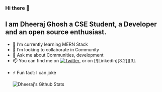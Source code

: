 ### Hi there 👋

## I am Dheeraj Ghosh a CSE Student, a Developer and an open source enthusiast.
<!--
**dj107/dj107** is a ✨ _special_ ✨ repository because its `README.md` (this file) appears on your GitHub profile.-->

- 🌱 I’m currently learning MERN Stack
- 👯 I’m looking to collaborate in Community
- 💬 Ask me about Communities, development
- 📫 You can find me on [![Twitter][1.2]][1], or on [![LinkedIn][3.2]][3].

<!-- Icons -->

[1.2]: http://i.imgur.com/wWzX9uB.png (twitter icon without padding)
[2.2]: https://raw.githubusercontent.com/MartinHeinz/MartinHeinz/master/linkedin-3-16.png (LinkedIn icon without padding)

<!-- Links to your social media accounts -->

[1]: https://twitter.com/dheeraj_7_
[2]: https://www.linkedin.com/in/dheerajghosh007
- ⚡ Fun fact: I can joke

  <img align="center" src="https://github-readme-stats.vercel.app/api?username=dj107&show_icons=true&line_height=27&count_private=true&title_color=ffffff&text_color=c9cacc&icon_color=2bbc8a&bg_color=1d1f21" alt="Dheeraj's Github Stats" />

